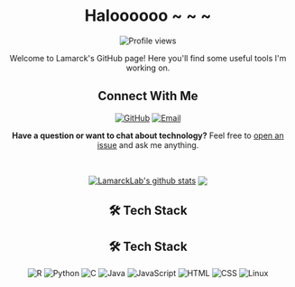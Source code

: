<div align="center">
  
  # Haloooooo ~ ~ ~
  ![Profile views](https://komarev.com/ghpvc/?username=LamarckLab&color=brightgreen)

  Welcome to Lamarck's GitHub page! Here you'll find some useful tools I'm working on.

  ## Connect With Me
  [![GitHub](https://img.shields.io/badge/GitHub-LamarckLab-black?style=flat-square&logo=github)](https://github.com/LamarckLab)
  [![Email](https://img.shields.io/badge/Email-lamarckLab@163.com-red?style=flat-square&logo=gmail)](mailto:lamarckLab@163.com)

  **Have a question or want to chat about technology?** Feel free to [open an issue](https://github.com/LamarckLab/LamarckLab/issues) and ask me anything.

  <br>
  
  <a href="https://github.com/LamarckLab/github-readme-stats"><img align="center" src="https://github-readme-stats.vercel.app/api?username=LamarckLab&show_icons=true&include_all_commits=true&theme=ondark&hide_border=true" alt="LamarckLab's github stats" /></a>
  <a href="https://github.com/LamarckLab/github-readme-stats"><img align="center" src="https://github-readme-stats.vercel.app/api/top-langs/?username=LamarckLab&layout=compact&theme=buefy&hide_border=true" /></a>

## 🛠️ Tech Stack

## 🛠️ Tech Stack

<div style="display: inline-block">
  <img src="https://img.shields.io/badge/-R-276DC3?logo=r&logoColor=white" alt="R" />
  <img src="https://img.shields.io/badge/-Python-3776AB?logo=python&logoColor=white" alt="Python" />
  <img src="https://img.shields.io/badge/-C-A8B9CC?logo=c&logoColor=white" alt="C" />
  <img src="https://img.shields.io/badge/-Java-007396?logo=java&logoColor=white" alt="Java" />
  <img src="https://img.shields.io/badge/-JavaScript-F7DF1E?logo=javascript&logoColor=black" alt="JavaScript" />
  <img src="https://img.shields.io/badge/-HTML-E34F26?logo=html5&logoColor=white" alt="HTML" />
  <img src="https://img.shields.io/badge/-CSS-1572B6?logo=css3&logoColor=white" alt="CSS" />
  <img src="https://img.shields.io/badge/-Linux-FCC624?logo=linux&logoColor=black" alt="Linux" />
</div>



</div>

